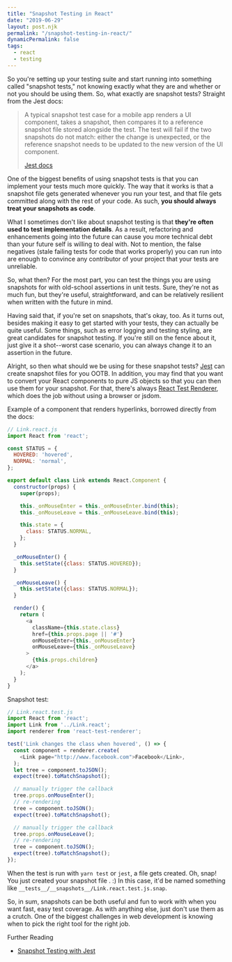 ```yaml
---
title: "Snapshot Testing in React"
date: "2019-06-29"
layout: post.njk
permalink: "/snapshot-testing-in-react/"
dynamicPermalink: false
tags:
  - react
  - testing
---
```


So you're setting up your testing suite and start running into something called "snapshot tests," not knowing exactly what they are and whether or not you should be using them. So, what exactly are snapshot tests? Straight from the Jest docs:

> A typical snapshot test case for a mobile app renders a UI component, takes a snapshot, then compares it to a reference snapshot file stored alongside the test. The test will fail if the two snapshots do not match: either the change is unexpected, or the reference snapshot needs to be updated to the new version of the UI component.
> 
> [Jest docs](https://jestjs.io/docs/en/snapshot-testing)

One of the biggest benefits of using snapshot tests is that you can implement your tests much more quickly. The way that it works is that a snapshot file gets generated whenever you run your test, and that file gets committed along with the rest of your code. As such, **you should always treat your snapshots as code**.

What I sometimes don't like about snapshot testing is that **they're often used to test implementation details**. As a result, refactoring and enhancements going into the future can cause you more technical debt than your future self is willing to deal with. Not to mention, the false negatives (stale failing tests for code that works properly) you can run into are enough to convince any contributor of your project that your tests are unreliable.

So, what then? For the most part, you can test the things you are using snapshots for with old-school assertions in unit tests. Sure, they're not as much fun, but they're useful, straightforward, and can be relatively resilient when written with the future in mind.

Having said that, if you're set on snapshots, that's okay, too. As it turns out, besides making it easy to get started with your tests, they can actually be quite useful. Some things, such as error logging and testing styling, are great candidates for snapshot testing. If you're still on the fence about it, just give it a shot--worst case scenario, you can always change it to an assertion in the future.

Alright, so then what should we be using for these snapshot tests? [Jest](https://jestjs.io/docs/en/snapshot-testing.html) can create snapshot files for you OOTB. In addition, you may find that you want to convert your React components to pure JS objects so that you can then use them for your snapshot. For that, there's always [React Test Renderer](https://reactjs.org/docs/test-renderer.html), which does the job without using a browser or jsdom.

Example of a component that renders hyperlinks, borrowed directly from the docs:

```js
// Link.react.js
import React from 'react';

const STATUS = {
  HOVERED: 'hovered',
  NORMAL: 'normal',
};

export default class Link extends React.Component {
  constructor(props) {
    super(props);

    this._onMouseEnter = this._onMouseEnter.bind(this);
    this._onMouseLeave = this._onMouseLeave.bind(this);

    this.state = {
      class: STATUS.NORMAL,
    };
  }

  _onMouseEnter() {
    this.setState({class: STATUS.HOVERED});
  }

  _onMouseLeave() {
    this.setState({class: STATUS.NORMAL});
  }

  render() {
    return (
      <a
        className={this.state.class}
        href={this.props.page || '#'}
        onMouseEnter={this._onMouseEnter}
        onMouseLeave={this._onMouseLeave}
      >
        {this.props.children}
      </a>
    );
  }
}
```

Snapshot test:

```js
// Link.react.test.js
import React from 'react';
import Link from '../Link.react';
import renderer from 'react-test-renderer';

test('Link changes the class when hovered', () => {
  const component = renderer.create(
    <Link page="http://www.facebook.com">Facebook</Link>,
  );
  let tree = component.toJSON();
  expect(tree).toMatchSnapshot();

  // manually trigger the callback
  tree.props.onMouseEnter();
  // re-rendering
  tree = component.toJSON();
  expect(tree).toMatchSnapshot();

  // manually trigger the callback
  tree.props.onMouseLeave();
  // re-rendering
  tree = component.toJSON();
  expect(tree).toMatchSnapshot();
});
```

When the test is run with `yarn test` or `jest`, a file gets created. Oh, snap! You just created your snapshot file
. :) In this case, it'd be named something like `__tests__/__snapshots__/Link.react.test.js.snap`.

So, in sum, snapshots can be both useful and fun to work with when you want fast, easy test coverage. As with anything else, just don't use them as a crutch. One of the biggest challenges in web development is knowing when to pick the right tool for the right job.

<div class="references-block">
<span class="references-block__title">Further Reading</span>

- [Snapshot Testing with Jest](https://jestjs.io/docs/en/snapshot-testing)
</div>

